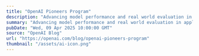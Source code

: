 ```yaml
---
title: "OpenAI Pioneers Program"
description: "Advancing model performance and real world evaluation in applied domains."
summary: "Advancing model performance and real world evaluation in applied domains."
pubDate: "Wed, 09 Apr 2025 10:00:00 GMT"
source: "OpenAI Blog"
url: "https://openai.com/blog/openai-pioneers-program"
thumbnail: "/assets/ai-icon.png"
---
```


